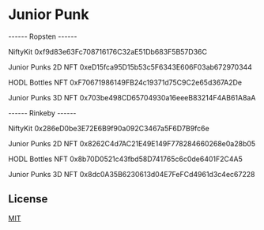 # Junior Punk

------ Ropsten ------

NiftyKit 0xf9d83e63Fc708716176C32aE51Db683F5B57D36C

Junior Punks 2D NFT 0xeD15fca95D15b53c5F6343E606F03ab672970344

HODL Bottles NFT 0xF70671986149FB24c19371d75C9C2e65d367A2De

Junior Punks 3D NFT 0x703be498CD65704930a16eeeB83214F4AB61A8aA

------ Rinkeby ------

NiftyKit 0x286eD0be3E72E6B9f90a092C3467a5F6D7B9fc6e

Junior Punks 2D NFT 0x8262C4d7AC21E49E149F778284660268e0a28b05

HODL Bottles NFT 0x8b70D0521c43fbd58D741765c6c0de6401F2C4A5

Junior Punks 3D NFT 0x8dc0A35B6230613d04E7FeFCd4961d3c4ec67228

## License

[MIT](LICENSE)
